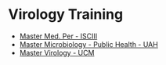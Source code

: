 # Virology Training

- [Master Med. Per - ISCIII](master_medper_isciii/README.md)
- [Master Microbiology - Public Health - UAH](master_microbiology_uah/README.md)
- [Master Virology - UCM](master_virology_ucm/README.md)
